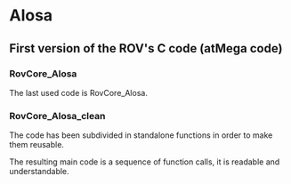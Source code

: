 # Alosa

## First version of the ROV's C code (atMega code)

### RovCore_Alosa

The last used code is RovCore_Alosa.

### RovCore_Alosa_clean

The code has been subdivided in standalone functions in order to make them reusable.

The resulting main code is a sequence of function calls, it is readable and understandable.

